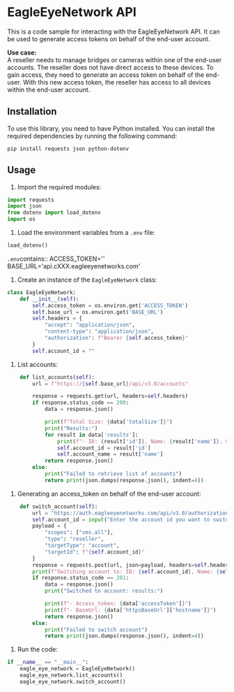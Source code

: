 # EagleEyeNetwork API

This is a code sample for interacting with the EagleEyeNetwork API. It can be used to generate access tokens on behalf of the end-user account.

**Use case:**  
A reseller needs to manage bridges or cameras within one of the end-user accounts. The reseller does not have direct access to these devices. To gain access, they need to generate an access token on behalf of the end-user. With this new access token, the reseller has access to all devices within the end-user account.
  
## Installation

To use this library, you need to have Python installed. You can install the required dependencies by running the following command:

```shell
pip install requests json python-dotenv
```

## Usage

1. Import the required modules:

```python
import requests
import json
from dotenv import load_dotenv
import os
```

1. Load the environment variables from a `.env` file:

```python
load_dotenv()
```

`.env`contains::
    ACCESS_TOKEN=''
    BASE_URL='api.cXXX.eagleeyenetworks.com'

1. Create an instance of the `EagleEyeNetwork` class:

```python
class EagleEyeNetwork:
    def __init__(self):
        self.access_token = os.environ.get('ACCESS_TOKEN')
        self.base_url = os.environ.get('BASE_URL')
        self.headers = {
            "accept": "application/json",
            "content-type": "application/json",
            "authorization": f"Bearer {self.access_token}"
        }
        self.account_id = ""
```

1. List accounts:

```python
    def list_accounts(self):
        url = f"https://{self.base_url}/api/v3.0/accounts"

        response = requests.get(url, headers=self.headers)
        if response.status_code == 200:
            data = response.json()

            print(f"Total Size: {data['totalSize']}")
            print("Results:")
            for result in data['results']:
                print(f"- ID: {result['id']}, Name: {result['name']}, Status: {result['status']}, Type: {result['type']}")
                self.account_id = result['id']
                self.account_name = result['name']
            return response.json()
        else:
            print("Failed to retrieve list of accounts")
            return print(json.dumps(response.json(), indent=4))
```

1. Generating an access_token on behalf of the end-user account:

```python
    def switch_account(self):
        url = "https://auth.eagleeyenetworks.com/api/v3.0/authorizationTokens"
        self.account_id = input("Enter the account id you want to switch to: ")
        payload = {
            "scopes": ["vms.all"],
            "type": "reseller",
            "targetType": "account",
            "targetId": f"{self.account_id}"
        }
        response = requests.post(url, json=payload, headers=self.headers)
        print(f"Switching account to: ID: {self.account_id}, Name: {self.account_name} ")
        if response.status_code == 201:
            data = response.json()
            print("Switched to account: results:")

            print(f"- Access_token: {data['accessToken']}")
            print(f"- BaseUrl: {data['httpsBaseUrl']['hostname']}")
            return response.json()
        else:
            print("Failed to switch account")
            return print(json.dumps(response.json(), indent=4))
```

1. Run the code:

```python
if __name__ == "__main__":
    eagle_eye_network = EagleEyeNetwork()
    eagle_eye_network.list_accounts()
    eagle_eye_network.switch_account()
```
